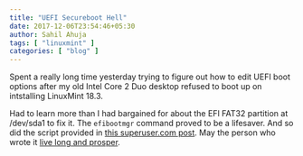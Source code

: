 ```yaml
---
title: "UEFI Secureboot Hell"
date: 2017-12-06T23:54:46+05:30
author: Sahil Ahuja
tags: [ "linuxmint" ]
categories: [ "blog" ]
---
```

Spent a really long time yesterday trying to figure out how to edit UEFI boot options after my old Intel Core 2 Duo desktop refused to boot up on intstalling LinuxMint 18.3.

Had to learn more than I had bargained for about the EFI FAT32 partition at /dev/sda1 to fix it. 
The `efibootmgr` command proved to be a lifesaver. And so did the script provided in [this superuser.com post](https://superuser.com/a/376471). May the person who wrote it [live long and prosper](/post/2016/Live-long-and-prosper-Spock.md).
